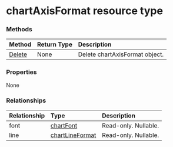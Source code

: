 # chartAxisFormat resource type




### Methods

| Method		   | Return Type	|Description|
|:---------------|:--------|:----------|
|[Delete](../api/chartaxisformat_delete.md) | None |Delete chartAxisFormat object. |

### Properties
None

### Relationships
| Relationship | Type	|Description|
|:---------------|:--------|:----------|
|font|[chartFont](chartfont.md)| Read-only. Nullable.|
|line|[chartLineFormat](chartlineformat.md)| Read-only. Nullable.|

<!-- uuid: 8fcb5dbc-d5aa-4681-8e31-b001d5168d79
2015-10-25 14:57:30 UTC -->
<!-- {
  "type": "#page.annotation",
  "description": "chartAxisFormat resource",
  "keywords": "",
  "section": "documentation",
  "tocPath": ""
}-->